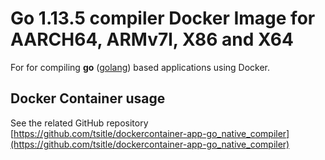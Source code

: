 # Go 1.13.5 compiler Docker Image for AARCH64, ARMv7l, X86 and X64

For for compiling **go** ([golang](https://golang.org/)) based applications using Docker.

## Docker Container usage

See the related GitHub repository [https://github.com/tsitle/dockercontainer-app-go_native_compiler](https://github.com/tsitle/dockercontainer-app-go_native_compiler)
